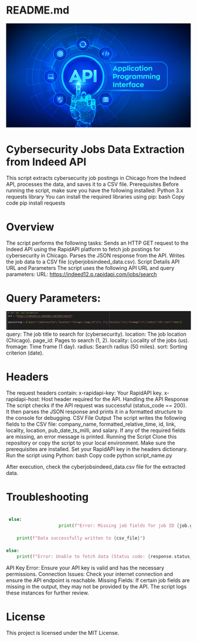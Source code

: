 # README.md
![ScrapeScrape](api.webp)
 

# Cybersecurity Jobs Data Extraction from Indeed API
This script extracts cybersecurity job postings in Chicago from the Indeed API, processes the data, and saves it to a CSV file.
Prerequisites
Before running the script, make sure you have the following installed:
Python 3.x
requests library
You can install the required libraries using pip:
bash
Copy code
pip install requests

# Overview
The script performs the following tasks:
Sends an HTTP GET request to the Indeed API using the RapidAPI platform to fetch job postings for cybersecurity in Chicago.
Parses the JSON response from the API.
Writes the job data to a CSV file (cyberjobsindeed_data.csv).
Script Details
API URL and Parameters
The script uses the following API URL and query parameters:
URL: https://indeed12.p.rapidapi.com/jobs/search
# Query Parameters:
![ScrapeScrape](parameters.png)
query: The job title to search for (cybersecurity).
location: The job location (Chicago).
page_id: Pages to search (1, 2).
locality: Locality of the jobs (us).
fromage: Time frame (1 day).
radius: Search radius (50 miles).
sort: Sorting criterion (date).
# Headers
The request headers contain:
x-rapidapi-key: Your RapidAPI key.
x-rapidapi-host: Host header required for the API.
Handling the API Response
The script checks if the API request was successful (status_code == 200).
It then parses the JSON response and prints it in a formatted structure to the console for debugging.
CSV File Output
The script writes the following fields to the CSV file: company_name, formatted_relative_time, id, link, locality, location, pub_date_ts_milli, and salary.
If any of the required fields are missing, an error message is printed.
Running the Script
Clone this repository or copy the script to your local environment.
Make sure the prerequisites are installed.
Set your RapidAPI key in the headers dictionary.
Run the script using Python:
bash
Copy code
python script_name.py


After execution, check the cyberjobsindeed_data.csv file for the extracted data.
# Troubleshooting
<!-- python code block -->

```python

 else:
                    print(f"Error: Missing job fields for job ID {job.get('id', '')}")

    print(f"Data successfully written to {csv_file}")

else:
    print(f"Error: Unable to fetch data (Status code: {response.status_code})")
```
 
API Key Error: Ensure your API key is valid and has the necessary permissions.
Connection Issues: Check your internet connection and ensure the API endpoint is reachable.
Missing Fields: If certain job fields are missing in the output, they may not be provided by the API. The script logs these instances for further review.
# License
This project is licensed under the MIT License.
